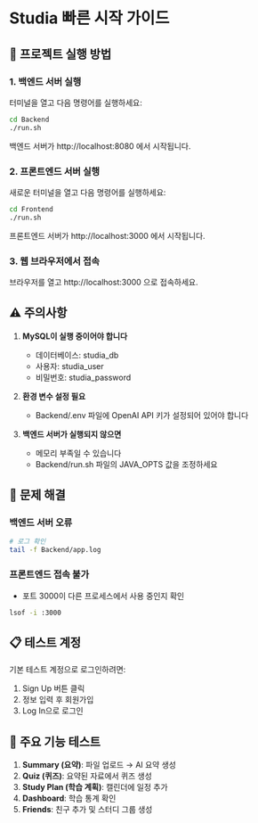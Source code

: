 # Studia 빠른 시작 가이드

## 🚀 프로젝트 실행 방법

### 1. 백엔드 서버 실행
터미널을 열고 다음 명령어를 실행하세요:

```bash
cd Backend
./run.sh
```

백엔드 서버가 http://localhost:8080 에서 시작됩니다.

### 2. 프론트엔드 서버 실행
새로운 터미널을 열고 다음 명령어를 실행하세요:

```bash
cd Frontend
./run.sh
```

프론트엔드 서버가 http://localhost:3000 에서 시작됩니다.

### 3. 웹 브라우저에서 접속
브라우저를 열고 http://localhost:3000 으로 접속하세요.

## ⚠️ 주의사항

1. **MySQL이 실행 중이어야 합니다**
   - 데이터베이스: studia_db
   - 사용자: studia_user
   - 비밀번호: studia_password

2. **환경 변수 설정 필요**
   - Backend/.env 파일에 OpenAI API 키가 설정되어 있어야 합니다

3. **백엔드 서버가 실행되지 않으면**
   - 메모리 부족일 수 있습니다
   - Backend/run.sh 파일의 JAVA_OPTS 값을 조정하세요

## 🔧 문제 해결

### 백엔드 서버 오류
```bash
# 로그 확인
tail -f Backend/app.log
```

### 프론트엔드 접속 불가
- 포트 3000이 다른 프로세스에서 사용 중인지 확인
```bash
lsof -i :3000
```

## 📋 테스트 계정
기본 테스트 계정으로 로그인하려면:
1. Sign Up 버튼 클릭
2. 정보 입력 후 회원가입
3. Log In으로 로그인

## 🎯 주요 기능 테스트

1. **Summary (요약)**: 파일 업로드 → AI 요약 생성
2. **Quiz (퀴즈)**: 요약된 자료에서 퀴즈 생성
3. **Study Plan (학습 계획)**: 캘린더에 일정 추가
4. **Dashboard**: 학습 통계 확인
5. **Friends**: 친구 추가 및 스터디 그룹 생성
